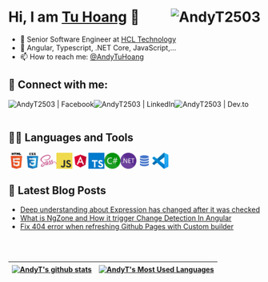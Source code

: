 # Hi, I am [Tu Hoang](https://andyt2503.github.io/ "tuhoang") 👋 <img align="right" src="https://komarev.com/ghpvc/?username=AndyT2503" alt="AndyT2503" />

- 👀 Senior Software Engineer at [HCL Technology](https://www.hcltech.com/ "HCL Technology")
- 💖 Angular, Typescript, .NET Core, JavaScript,... 
- 📫 How to reach me: [@AndyTuHoang](https://www.facebook.com/AndyTu.Hoang/ "Tu Hoang")

## 🤝 Connect with me:

[<img align="left" alt="AndyT2503 | Facebook" src="https://img.shields.io/badge/Facebook-1877F2?style=for-the-badge&logo=facebook&logoColor=white" />](https://www.facebook.com/AndyTu.Hoang/)
[<img align="left" alt="AndyT2503 | LinkedIn" src="https://img.shields.io/badge/LinkedIn-0077B5?style=for-the-badge&logo=linkedin&logoColor=white" />](https://www.linkedin.com/in/tu-hoang-787951195/)
[<img align="left" alt="AndyT2503 | Dev.to" src="https://img.shields.io/badge/Dev.to-12100E?style=for-the-badge&logo=devdotto&logoColor=white%22" />](https://dev.to/andyt2503)
<br />
<br />

## 👨‍💻 Languages and Tools

<img align="left" alt="HTML5" height="32" width="32" src="https://raw.githubusercontent.com/github/explore/80688e429a7d4ef2fca1e82350fe8e3517d3494d/topics/html/html.png" />
<img align="left" alt="CSS3" height="32" width="32" src="https://raw.githubusercontent.com/github/explore/80688e429a7d4ef2fca1e82350fe8e3517d3494d/topics/css/css.png" />
<img align="left" alt="Sass" height="32" width="32" src="https://raw.githubusercontent.com/github/explore/80688e429a7d4ef2fca1e82350fe8e3517d3494d/topics/sass/sass.png" />
<img align="left" alt="JS"height="32" width="32" src="https://raw.githubusercontent.com/github/explore/80688e429a7d4ef2fca1e82350fe8e3517d3494d/topics/javascript/javascript.png" />
<img align="left" alt="Angular"height="32" width="32" src="https://raw.githubusercontent.com/github/explore/80688e429a7d4ef2fca1e82350fe8e3517d3494d/topics/angular/angular.png" />
<img align="left" alt="Typescript"height="32" width="32" src="https://raw.githubusercontent.com/github/explore/80688e429a7d4ef2fca1e82350fe8e3517d3494d/topics/typescript/typescript.png" />
<img align="left" alt="csharp"height="32" width="32" src="https://raw.githubusercontent.com/github/explore/80688e429a7d4ef2fca1e82350fe8e3517d3494d/topics/csharp/csharp.png" />
<img align="left" alt="dotnet"height="32" width="32" src="https://raw.githubusercontent.com/github/explore/93d8a67084f94b2a444e510199a6e7622e5b09a3/topics/dotnet/dotnet.png" />
<img align="left" alt="SQL"height="32" width="32" src="https://raw.githubusercontent.com/github/explore/80688e429a7d4ef2fca1e82350fe8e3517d3494d/topics/sql/sql.png" />
<img align="left" alt="VS Code"height="32" width="32" src="https://raw.githubusercontent.com/github/explore/80688e429a7d4ef2fca1e82350fe8e3517d3494d/topics/visual-studio-code/visual-studio-code.png" />
<br />
<br /> 

## 📝 Latest Blog Posts
- [Deep understanding about Expression has changed after it was checked](https://andyt2503.github.io/blog/deep-understanding-about-expression-has-changed-after-it-was-checked)
- [What is NgZone and How it trigger Change Detection In Angular](https://andyt2503.github.io/blog/what-is-ngzone-and-how-it-trigger-change-detection)
- [Fix 404 error when refreshing Github Pages with Custom builder](https://andyt2503.github.io/blog/fix-404-error-when-refreshing-github-page-with-custom-builder)
<br />
<br /> 

| <a href="https://github.com/AnkitSharma-007/AnkitSharma-007"><img align="center" src="https://github-readme-stats.vercel.app/api?username=AndyT2503&show_icons=true&include_all_commits=true&theme=buefy&hide_border=true" alt="AndyT's github stats" /></a> | <a href="https://github-readme-stats.vercel.app/api/top-langs/?username=AndyT2503&layout=compact&theme=buefy&hide_border=true"><img align="center" src="https://github-readme-stats.vercel.app/api/top-langs/?username=AndyT2503&layout=compact&theme=buefy&hide_border=true" alt="AndyT's Most Used Languages"/></a> |
| ------------- | ------------- |

<br />

